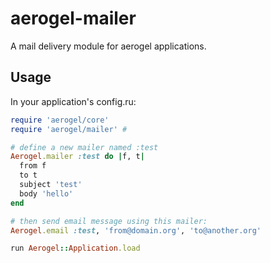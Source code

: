 # aerogel-mailer

A mail delivery module for aerogel applications.

## Usage


In your application's config.ru:
```ruby
require 'aerogel/core'
require 'aerogel/mailer' #

# define a new mailer named :test
Aerogel.mailer :test do |f, t|
  from f
  to t
  subject 'test'
  body 'hello'
end

# then send email message using this mailer:
Aerogel.email :test, 'from@domain.org', 'to@another.org'

run Aerogel::Application.load
```
